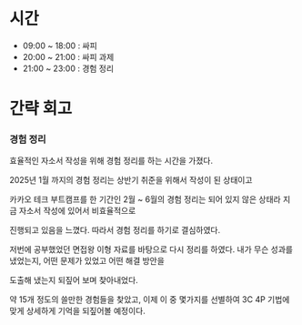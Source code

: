 # 시간
- 09:00 ~ 18:00 : 싸피
- 20:00 ~ 21:00 : 싸피 과제
- 21:00 ~ 23:00 : 경험 정리

# 간략 회고

### 경험 정리

효율적인 자소서 작성을 위해 경험 정리를 하는 시간을 가졌다.

2025년 1월 까지의 경험 정리는 상반기 취준을 위해서 작성이 된 상태이고

카카오 테크 부트캠프를 한 기간인 2월 ~ 6월의 경험 정리는 되어 있지 않은 상태라 지금 자소서 작성에 있어서 비효율적으로

진행되고 있음을 느꼈다. 따라서 경험 정리를 하기로 결심하였다.

저번에 공부했었던 면접왕 이형 자료를 바탕으로 다시 정리를 하였다. 내가 무슨 성과를 냈었는지, 어떤 문제가 있었고 어떤 해결 방안을

도출해 냈는지 되짚어 보며 찾아내었다.

약 15개 정도의 쓸만한 경험들을 찾았고, 이제 이 중 몇가지를 선별하여 3C 4P 기법에 맞게 상세하게 기억을 되짚어볼 예정이다.
